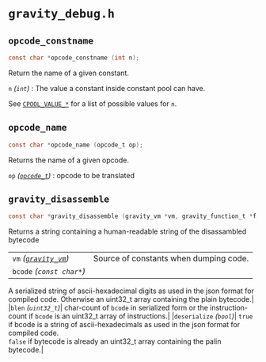 # `gravity_debug.h` <!-- {docsify ignore} -->

## `opcode_constname`
```c
const char *opcode_constname (int n);
```
Return the name of a given constant.

`n` *(`int`)*
: The value a constant inside constant pool can have.

See [`CPOOL_VALUE_*`](/shared/gravity_value.md#CPOOL) for a list of possible values for `n`.

## `opcode_name`
```c
const char *opcode_name (opcode_t op);
```
Returns the name of a given opcode.

`op` *([`opcode_t`](/shared/graity_opcode.md#opcode_t))*
: opcode to be translated


## `gravity_disassemble`
```c
const char *gravity_disassemble (gravity_vm *vm, gravity_function_t *f, const char *bcode, uint32_t blen, bool deserialize);
```
Returns a string containing a human-readable string of the disassambled bytecode

|   |   |
|---|---|
|`vm` *([`gravity_vm`](/runtime/graity_vm.md#vm))*|Source of constants when dumping code.|
|`bcode` *(`const char*`)*|
A serialized string of ascii-hexadecimal digits as used in the json format for compiled code.
Otherwise an uint32_t array containing the plain bytecode.|
|`blen` *(`uint32_t`)*|
char-count of `bcode` in serialized form or the instruction-count if `bcode` is an uint32_t array of instructions.|
|`deserialize` *(`bool`)*|
`true` if bcode is a string of ascii-hexadecimals as used in the json format for compiled code.  
`false` if bytecode is already an uint32_t array containing the palin bytecode.|

